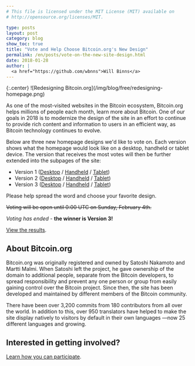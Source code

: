```yaml
---
# This file is licensed under the MIT License (MIT) available on
# http://opensource.org/licenses/MIT.

type: posts
layout: post
category: blog
show_toc: true
title: "Vote and Help Choose Bitcoin.org's New Design"
permalink: /en/posts/vote-on-the-new-site-design.html
date: 2018-01-28
author: |
  <a href="https://github.com/wbnns">Will Binns</a>
---
```


<div class="post-content" markdown="1">
{:.center}
![Redesigning Bitcoin.org](/img/blog/free/redesigning-homepage.png)

As one of the most-visited websites in the Bitcoin ecosystem, Bitcoin.org helps
millions of people each month, learn more about Bitcoin. One of our goals in
2018 is to modernize the design of the site in an effort to continue to
provide rich content and information to users in an efficient way, as Bitcoin
technology continues to evolve.

Below are three new homepage designs we'd like to vote on. Each version
shows what the homepage would look like on a desktop, handheld or tablet
device. The version that receives the most votes will then be further extended
into the subpages of the site:

+ Version 1 ([Desktop](https://invis.io/W6F8UUDPX#/272286353_1-8-18_Bitcoin-org_Ver1_Desktop_1200px) / [Handheld](https://invis.io/BJF8UVJYA#/272475274_1-8-18_Bitcoin-org_Ver1__Mobile_320px) / [Tablet](https://invis.io/MSF8UUNYZ#/272470844_1-8-18_Bitcoin-org_Ver1_Tablet_768px))
+ Version 2 ([Desktop](https://invis.io/VGFB69IYR#/273185825_12-01-18_Bitcoin-org_Ver2_Desktop_1200px__1) / [Handheld](https://invis.io/TJFC8U3WVK3#/273522832_12-01-18_Bitcoin-org_Ver2__Mobile_320px) / [Tablet](https://invis.io/PXFC8P6MK9W#/273522833_12-01-18_Bitcoin-org_Ver2_Tablet_768px))
+ Version 3 ([Desktop](https://invis.io/6VFF8CB9CJA#/274446152_19-01-18_Bitcoin-org_Ver3_Desktop_1200px) / [Handheld](https://invis.io/SVFG91LJAZ9#/274784637_22-01-18_Bitcoin-org_Ver3__Mobile_320px) / [Tablet](https://invis.io/C6FG9114QGM#/274784638_22-01-18_Bitcoin-org_Ver3_Tablet_768px))

Please help spread the word and choose your favorite design.

<s>Voting will be open until 0:00 UTC on Sunday, February 4th.</s>

*Voting has ended* - **the winner is Version 3!**

[View the results](https://dcdt.typeform.com/report/rv9C1j/rZcaOMYTVMaEiLi1).

</div>

<div class="toccontent-block boxexpand expanded" markdown="1">

## About Bitcoin.org

Bitcoin.org was originally registered and owned by Satoshi Nakamoto and Martti
Malmi. When Satoshi left the project, he gave ownership of the domain to
additional people, separate from the Bitcoin developers, to spread
responsibility and prevent any one person or group from easily gaining control
over the Bitcoin project. Since then, the site has been developed and
maintained by different members of the Bitcoin community.

There have been over 3,200 commits from 180 contributors from all over the
world. In addition to this, over 950 translators have helped to make the site
display natively to visitors by default in their own languages —now 25
different languages and growing.
</div>

<div class="toccontent-block boxexpand expanded" markdown="1">

## Interested in getting involved?

[Learn how you can participate](https://github.com/bitcoin-dot-org/bitcoin.org#how-to-participate).
</div>